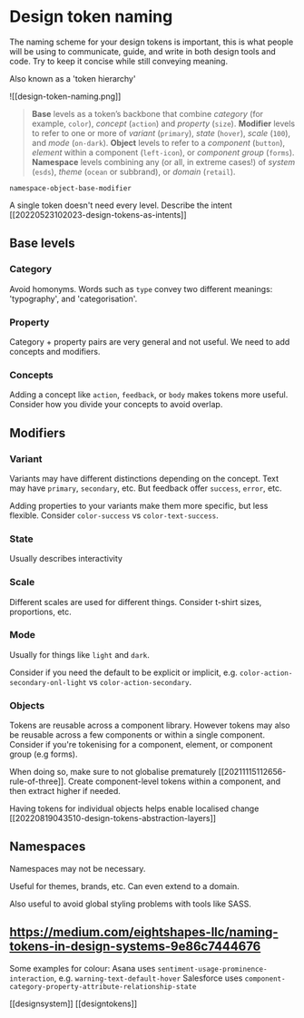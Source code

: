 # Design token naming

The naming scheme for your design tokens is important, this is what people will be using to communicate, guide, and write in both design tools and code. Try to keep it concise while still conveying meaning.

Also known as a 'token hierarchy'

![[design-token-naming.png]]

> **Base** levels as a token’s backbone that combine _category_ (for example, `color`), _concept_ (`action`) and _property_ (`size`).
> **Modifier** levels to refer to one or more of _variant_ (`primary`), _state_ (`hover`), _scale_ (`100`), and _mode_ (`on-dark`).
> **Object** levels to refer to a _component_ (`button`), _element_ within a component (`left-icon`), or _component group_ (`forms`).
> **Namespace** levels combining any (or all, in extreme cases!) of _system_ (`esds`), _theme_ (`ocean` or subbrand), or _domain_ (`retail`).

`namespace-object-base-modifier`

A single token doesn't need every level. Describe the intent [[20220523102023-design-tokens-as-intents]]

## Base levels
### Category
Avoid homonyms. Words such as `type` convey two different meanings: 'typography', and 'categorisation'.

### Property
Category + property pairs are very general and not useful. We need to add concepts and modifiers.

### Concepts
Adding a concept like `action`, `feedback`, or `body` makes tokens more useful. Consider how you divide your concepts to avoid overlap.

## Modifiers
### Variant
Variants may have different distinctions depending on the concept. Text may have `primary`, `secondary`, etc. But feedback offer `success`, `error`, etc.

Adding properties to your variants make them more specific, but less flexible. Consider `color-success` vs `color-text-success`.

### State
Usually describes interactivity

### Scale
Different scales are used for different things. Consider t-shirt sizes, proportions, etc.

### Mode
Usually for things like `light` and `dark`.

Consider if you need the default to be explicit or implicit, e.g. `color-action-secondary-onl-light` vs `color-action-secondary`.

### Objects
Tokens are reusable across a component library. However tokens may also be reusable across a few components or within a single component.
Consider if you're tokenising for a component, element, or component group (e.g forms).

When doing so, make sure to not globalise prematurely [[20211115112656-rule-of-three]]. Create component-level tokens within a component, and then extract higher if needed.

Having tokens for individual objects helps enable localised change [[20220819043510-design-tokens-abstraction-layers]]

## Namespaces
Namespaces may not be necessary.

Useful for themes, brands, etc. Can even extend to a domain.

Also useful to avoid global styling problems with tools like SASS.

https://medium.com/eightshapes-llc/naming-tokens-in-design-systems-9e86c7444676
---

Some examples for colour:
Asana uses `sentiment-usage-prominence-interaction`, e.g. `warning-text-default-hover`
Salesforce uses `component-category-property-attribute-relationship-state`

[[designsystem]]
[[designtokens]]